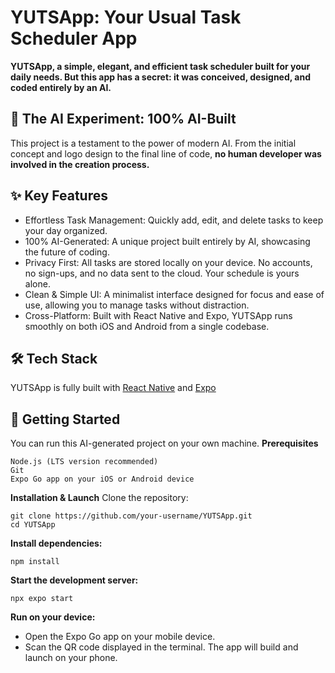 # YUTSApp: Your Usual Task Scheduler App

**YUTSApp, a simple, elegant, and efficient task scheduler built for your daily needs. But this app has a secret: it was conceived, designed, and coded entirely by an AI.**

## 🤖 The AI Experiment: 100% AI-Built
This project is a testament to the power of modern AI. From the initial concept and logo design to the final line of code, **no human developer was involved in the creation process.**

## ✨ Key Features
- Effortless Task Management: Quickly add, edit, and delete tasks to keep your day organized.
- 100% AI-Generated: A unique project built entirely by AI, showcasing the future of coding.
- Privacy First: All tasks are stored locally on your device. No accounts, no sign-ups, and no data sent to the cloud. Your schedule is yours alone.
- Clean & Simple UI: A minimalist interface designed for focus and ease of use, allowing you to manage tasks without distraction.
- Cross-Platform: Built with React Native and Expo, YUTSApp runs smoothly on both iOS and Android from a single codebase.

## 🛠️ Tech Stack
YUTSApp is fully built with [React Native](https://reactnative.dev/) and [Expo](https://expo.dev/)

## 🚀 Getting Started
You can run this AI-generated project on your own machine.
**Prerequisites**
```
Node.js (LTS version recommended)
Git
Expo Go app on your iOS or Android device
```
**Installation & Launch**
Clone the repository:
```
git clone https://github.com/your-username/YUTSApp.git
cd YUTSApp
```

**Install dependencies:**
```
npm install
```

**Start the development server:**
```
npx expo start
```

**Run on your device:**
- Open the Expo Go app on your mobile device.
- Scan the QR code displayed in the terminal. The app will build and launch on your phone.
